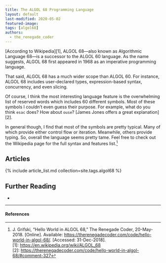 ```yaml
---
title: The ALGOL 68 Programming Language
layout: default
last-modified: 2020-05-02
featured-image:
tags: [algol68]
authors:
  - the_renegade_coder
---
```


[According to Wikipedia][1], ALGOL 68—also known as Algorithmic Language 68—is a 
successor to the ALGOL 60 language. As the name suggests, ALGOL 68 first appeared 
in 1968 as an imperative programming language.

That said, ALGOL 68 has a much wider scope than ALGOL 60. For instance, ALGOL 68 
includes user-declared types, expression-based syntax, concurrency, and even slicing.

Of course, I think the most interesting language feature is the overwhelming list of 
reserved words which includes 60 different symbols. Most of these symbols I couldn’t 
even guess their purpose. For example, what do you think `esac` does? How about 
`ouse`? [James Jones offers a great explanation][2].

In general though, I find that most of the symbols are pretty typical. Many of which 
provide either control flow or iteration. Meanwhile, others provide typing. So, 
overall the language seems pretty tame. Feel free to check out the Wikipedia page 
for the full syntax and features list.[^1]

## Articles

{% include article_list.md collection=site.tags.algol68 %}

## Further Reading

-

---

#### References

[^1]: J. Grifski, “Hello World in ALGOL 68,” The Renegade Coder, 20-May-2018. [Online]. Available: <https://therenegadecoder.com/code/hello-world-in-algol-68/>. [Accessed: 31-Dec-2018].  
[1]: https://en.wikipedia.org/wiki/ALGOL_68  
[2]: https://therenegadecoder.com/code/hello-world-in-algol-68/#comment-327  
